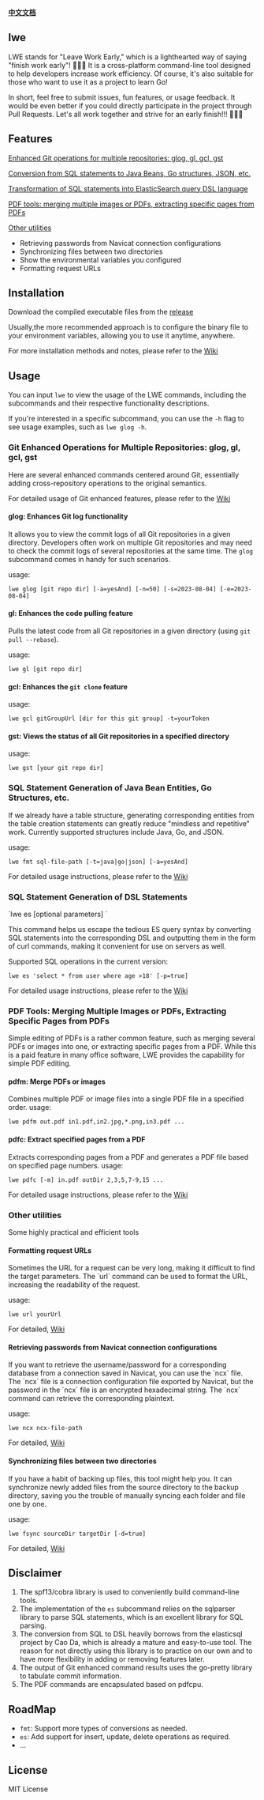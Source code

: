 **[中文文档](README.md)**

## lwe
LWE stands for "Leave Work Early," which is a lighthearted way of saying "finish work early"! 🤣🤣🤣
It is a cross-platform command-line tool designed to help developers increase work efficiency. Of course, it's also suitable for those who want to use it as a project to learn Go!

In short, feel free to submit issues, fun features, or usage feedback. It would be even better if you could directly participate in the project through Pull Requests. Let's all work together and strive for an early finish!!! 💪💪💪

## Features

[Enhanced Git operations for multiple repositories: glog, gl, gcl, gst](#git)

[Conversion from SQL statements to Java Beans, Go structures, JSON, etc.](#fmt)

[Transformation of SQL statements into ElasticSearch query DSL language](#es)

[PDF tools: merging multiple images or PDFs, extracting specific pages from PDFs](#pdf)

[Other utilities](#other)
- Retrieving passwords from Navicat connection configurations
- Synchronizing files between two directories
- Show the environmental variables you configured
- Formatting request URLs

## Installation

Download the compiled executable  files from the [release](https://github.com/yesAnd92/lwe/releases)

Usually,the more recommended approach is to configure the binary file to your environment variables, allowing you to use it anytime, anywhere.

For more installation methods and notes, please refer to the [Wiki](https://github.com/yesAnd92/lwe/wiki/0.%E5%AE%89%E8%A3%85%E3%80%81%E9%85%8D%E7%BD%AE%E4%BD%BF%E7%94%A8)

## Usage
You can input `lwe` to view the usage of the LWE commands, including the subcommands and their respective functionality descriptions.

If you're interested in a specific subcommand, you can use the `-h` flag to see usage examples, such as `lwe glog -h`.

<h3 id="git">Git Enhanced Operations for Multiple Repositories: glog, gl, gcl, gst</h3>
Here are several enhanced commands centered around Git, essentially adding cross-repository operations to the original semantics.

For detailed usage of Git enhanced features, please refer to the [Wiki](https://github.com/yesAnd92/lwe/wiki/3.Git%E5%A2%9E%E5%BC%BA%E5%8A%9F%E8%83%BD)

#### glog: Enhances Git log functionality
It allows you to view the commit logs of all Git repositories in a given directory. Developers often work on multiple Git repositories and may need to check the commit logs of several repositories at the same time. The `glog` subcommand comes in handy for such scenarios.

usage:
  ```
  lwe glog [git repo dir] [-a=yesAnd] [-n=50] [-s=2023-08-04] [-e=2023-08-04]
  ```

#### gl: Enhances the code pulling feature
Pulls the latest code from all Git repositories in a given directory (using `git pull --rebase`).

usage:
  ```
  lwe gl [git repo dir]
  ```

#### gcl: Enhances the `git clone` feature
usage:
  ```
  lwe gcl gitGroupUrl [dir for this git group] -t=yourToken
  ```

#### gst: Views the status of all Git repositories in a specified directory
usage:
  ```
  lwe gst [your git repo dir]
  ```

<h3 id="fmt">SQL Statement Generation of Java Bean Entities, Go Structures, etc.</h3>
If we already have a table structure, generating corresponding entities from the table creation statements can greatly reduce "mindless and repetitive" work. Currently supported structures include Java, Go, and JSON.

usage:
  ```
  lwe fmt sql-file-path [-t=java|go|json] [-a=yesAnd]
  ```

For detailed usage instructions, please refer to the [Wiki](https://github.com/yesAnd92/lwe/wiki/1.%E5%BB%BA%E8%A1%A8SQL%E8%AF%AD%E5%8F%A5%E7%94%9F%E6%88%90%E4%B8%8D%E7%94%A8%E8%AF%AD%E8%A8%80%E6%89%80%E9%9C%80%E5%AE%9E%E4%BD%93)


<h3 id="es">SQL Statement Generation of DSL Statements</h3>
`lwe es [optional parameters] <SQL statement>`

This command helps us escape the tedious ES query syntax by converting SQL statements into the corresponding DSL and outputting them in the form of curl commands, making it convenient for use on servers as well.

Supported SQL operations in the current version:
```
lwe es 'select * from user where age >18' [-p=true]
```

For detailed usage instructions, please refer to the [Wiki](https://github.com/yesAnd92/lwe/wiki/2.%E5%B0%86SQL%E8%AF%AD%E5%8F%A5%E8%BD%AC%E6%8D%A2%E6%88%90ElasticSearch%E6%9F%A5%E8%AF%A2%E7%9A%84DSL%E8%AF%AD%E8%A8%80)

<h3 id="pdf">PDF Tools: Merging Multiple Images or PDFs, Extracting Specific Pages from PDFs</h3>
Simple editing of PDFs is a rather common feature, such as merging several PDFs or images into one, or extracting specific pages from a PDF. While this is a paid feature in many office software, LWE provides the capability for simple PDF editing.

#### pdfm: Merge PDFs or images
Combines multiple PDF or image files into a single PDF file in a specified order.
usage:
  ```
  lwe pdfm out.pdf in1.pdf,in2.jpg,*.png,in3.pdf ...
  ```

#### pdfc: Extract specified pages from a PDF
Extracts corresponding pages from a PDF and generates a PDF file based on specified page numbers.
usage:
  ```
  lwe pdfc [-m] in.pdf outDir 2,3,5,7-9,15 ...
  ```

For detailed usage instructions, please refer to the [Wiki](https://github.com/yesAnd92/lwe/wiki/PDF%E5%B7%A5%E5%85%B7%EF%BC%9A%E5%90%88%E5%B9%B6%E5%A4%9A%E4%B8%AA%E5%9B%BE%E7%89%87%E6%88%96%E8%80%85PDF%E3%80%81%E6%88%AA%E5%8F%96PDF%E6%8C%87%E5%AE%9A%E9%A1%B5#pdfm-%E5%90%88%E5%B9%B6pdf%E6%88%96%E8%80%85%E5%9B%BE%E7%89%87)

<h3 id="other">Other utilities</h3>
Some highly practical and efficient tools

<h4> Formatting request URLs</h4>
  Sometimes the URL for a request can be very long, making it difficult to find the target parameters. The `url` command can be used to format the URL, increasing the readability of the request.

usage:
  ```
  lwe url yourUrl
  ```
For detailed, [Wiki](https://github.com/yesAnd92/lwe/wiki/%E5%85%B6%E5%AE%83%E5%B0%8F%E5%B7%A5%E5%85%B7#%E6%A0%BC%E5%BC%8F%E5%8C%96%E8%AF%B7%E6%B1%82url)


<h4>  Retrieving passwords from Navicat connection configurations</h4>
  If you want to retrieve the username/password for a corresponding database from a connection saved in Navicat, you can use the `ncx` file. The `ncx` file is a connection configuration file exported by Navicat, but the password in the `ncx` file is an encrypted hexadecimal string. The `ncx` command can retrieve the corresponding plaintext.

usage:
  ```
  lwe ncx ncx-file-path
  ```
For detailed, [Wiki](https://github.com/yesAnd92/lwe/wiki/%E5%85%B6%E5%AE%83%E5%B0%8F%E5%B7%A5%E5%85%B7#%E8%8E%B7%E5%8F%96navicat%E8%BF%9E%E6%8E%A5%E9%85%8D%E7%BD%AE%E4%B8%AD%E7%9A%84%E5%AF%86%E7%A0%81)

<h4> Synchronizing files between two directories </h4>
  If you have a habit of backing up files, this tool might help you. It can synchronize newly added files from the source directory to the backup directory, saving you the trouble of manually syncing each folder and file one by one.

usage:
  ```
  lwe fsync sourceDir targetDir [-d=true]
  ```
For detailed, [Wiki](https://github.com/yesAnd92/lwe/wiki/%E5%85%B6%E5%AE%83%E5%B0%8F%E5%B7%A5%E5%85%B7#%E5%90%8C%E6%AD%A5%E4%B8%A4%E4%B8%AA%E7%9B%AE%E5%BD%95%E4%B8%8B%E6%96%87%E4%BB%B6)


## Disclaimer
1. The spf13/cobra library is used to conveniently build command-line tools.
2. The implementation of the `es` subcommand relies on the sqlparser library to parse SQL statements, which is an excellent library for SQL parsing.
3. The conversion from SQL to DSL heavily borrows from the elasticsql project by Cao Da, which is already a mature and easy-to-use tool. The reason for not directly using this library is to practice on our own and to have more flexibility in adding or removing features later.
4. The output of Git enhanced command results uses the go-pretty library to tabulate commit information.
5. The PDF commands are encapsulated based on pdfcpu.

## RoadMap
- `fmt`: Support more types of conversions as needed.
- `es`: Add support for insert, update, delete operations as required.
- ...

## License
MIT License
